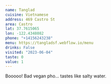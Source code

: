 ```yaml
---
name: Tanglad
cuisine: Vietnamese
address: 469 Castro St
area: Castro
lat: 37.7615065
lon: -122.4348082
phone: "+14156243238"
menu: https://tangladsf.webflow.io/menu
drinks: False
visited: "2023-06-04"
taste: 0
value: 1
---
```


Booooo! Bad vegan pho... tastes like salty water.
